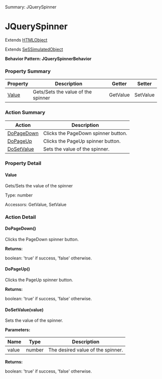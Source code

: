 Summary: JQuerySpinner

# JQuerySpinner

Extends [HTMLObject](HTMLObject.md)

Extends [SeSSimulatedObject](SeSSimulatedObject.md)





**Behavior Pattern: JQuerySpinnerBehavior**


<!-- ============================== property summary ========================== -->

	

### Property Summary

| **Property** | **Description** | **Getter** | **Setter** |
| ------------ | --------------- | ---------- | ---------- |
| [Value](#Value) | Gets/Sets the value of the spinner | GetValue | SetValue |



	
<!-- ============================== action summary ========================== -->



### Action Summary

|  **Action** | **Description** | 
| ----------- | --------------- |
|	[DoPageDown](#DoPageDown) | Clicks the PageDown spinner button. |
|	[DoPageUp](#DoPageUp) | Clicks the PageUp spinner button. |
|	[DoSetValue](#DoSetValue) | Sets the value of the spinner. |




<!-- ============================== property detail ========================== -->
	
### Property Detail
		
<a name="Value"></a>
#### Value


Gets/Sets the value of the spinner

			
	
			
Type: number
			
			
Accessors: GetValue, SetValue
			
		
	
	
<!-- ============================== action detail ========================== -->
	
### Action Detail
		
<a name="DoPageDown"></a>    
#### DoPageDown()

Clicks the PageDown spinner button.




**Returns:**

boolean: 'true' if success, 'false' otherwise.



<a name="see.also.jqueryspinner.dopagedown"></a>

<a name="DoPageUp"></a>    
#### DoPageUp()

Clicks the PageUp spinner button.




**Returns:**

boolean: 'true' if success, 'false' otherwise.



<a name="see.also.jqueryspinner.dopageup"></a>

<a name="DoSetValue"></a>    
#### DoSetValue(value)

Sets the value of the spinner.


**Parameters:**

|	**Name** | **Type** | **Description** |
| ---------- | -------- | --------------- |
| value | number |	The desired value of the spinner. |




**Returns:**

boolean: 'true' if success, 'false' otherwise.



<a name="see.also.jqueryspinner.dosetvalue"></a>

	

